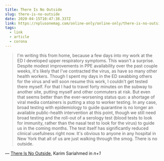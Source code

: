 ```yaml
---
title: There Is No Outside
slug: there-is-no-outside
date: 2020-04-15T10:47:38.337Z
link: https://nplusonemag.com/online-only/online-only/there-is-no-outside/
tags:
  - link
  - article
  - corona
---
```


> I'm writing this from home, because a few days into my work at the ED I developed upper respiratory symptoms. This wasn't a surprise. Despite modest improvements in PPE availability over the past couple weeks, it's likely that I've contracted the virus, as have so many other health workers. Though I spent my days in the ED swabbing others for the virus and will soon resume this work, I couldn't get tested there myself. For that I had to travel forty minutes on the subway to another site, putting myself and other commuters at risk. But even that seems better than the ever-worsening status quo: a shortage of viral media containers is putting a stop to worker testing. In any case, broad testing with epidemiology to guide quarantine is no longer an available public-health intervention at this point, though we still need broad testing and the roll-out of a serology test (blood tests to look for immunity, rather than the nasal test to look for the virus) to guide us in the coming months. The test itself has significantly reduced clinical usefulness right now. It's obvious to anyone in any hospital in New York that all of us are just walking through the smog. There is no outside.

&mdash; [There Is No Outside](https://nplusonemag.com/online-only/online-only/there-is-no-outside/), Karim Sariahmed in _n+1_
